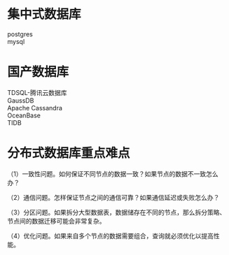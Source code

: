 # 集中式数据库 
postgres   
mysql  

# 国产数据库 
TDSQL-腾讯云数据库  
GaussDB  
Apache Cassandra  
OceanBase   
TIDB  

# 分布式数据库重点难点

（1）一致性问题。如何保证不同节点的数据一致？如果节点的数据不一致怎么办？ 

（2）通信问题。怎样保证节点之间的通信可靠？如果通信延迟或失败怎么办？ 

（3）分区问题。如果拆分大型数据表，数据储存在不同的节点，那么拆分策略、节点间的数据迁移可能会非常复杂。 

（4）优化问题。如果来自多个节点的数据需要组合，查询就必须优化以提高性能。 
